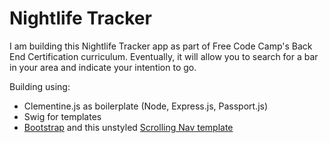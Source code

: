 # Nightlife Tracker 

I am building this Nightlife Tracker app as part of Free Code Camp's Back End Certification curriculum. Eventually, it will allow you to search for a bar in your area and indicate your intention to go. 

Building using:
- Clementine.js as boilerplate (Node, Express.js, Passport.js)
- Swig for templates
- [Bootstrap](http://www.getbootstrap.com) and this unstyled [Scrolling Nav template](http://startbootstrap.com/template-overviews/scrolling-nav/)